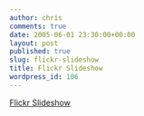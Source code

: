 ```yaml
---
author: chris
comments: true
date: 2005-06-01 23:30:00+00:00
layout: post
published: true
slug: flickr-slideshow
title: Flickr Slideshow
wordpress_id: 106
---
```


  
[Flickr Slideshow](http://blogger-templates.blogspot.com/2005/08/flickr-slideshow-on-your-blog.html)
